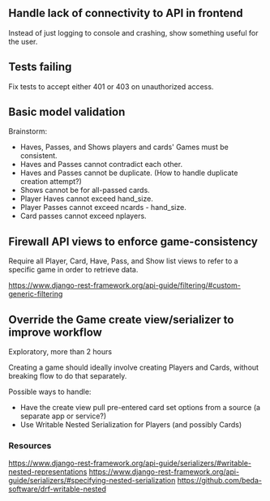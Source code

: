 ## Handle lack of connectivity to API in frontend

Instead of just logging to console and crashing, show something useful for the user.

## Tests failing

Fix tests to accept either 401 or 403 on unauthorized access.

## Basic model validation

Brainstorm:
- Haves, Passes, and Shows players and cards' Games must be consistent.
- Haves and Passes cannot contradict each other.
- Haves and Passes cannot be duplicate.  (How to handle duplicate creation
  attempt?)
- Shows cannot be for all-passed cards.
- Player Haves cannot exceed hand_size.
- Player Passes cannot exceed ncards - hand_size.
- Card passes cannot exceed nplayers.


## Firewall API views to enforce game-consistency

Require all Player, Card, Have, Pass, and Show list views to refer to a
specific game in order to retrieve data.

https://www.django-rest-framework.org/api-guide/filtering/#custom-generic-filtering


## Override the Game create view/serializer to improve workflow

Exploratory, more than 2 hours

Creating a game should ideally involve creating Players and Cards, without
breaking flow to do that separately.

Possible ways to handle:
- Have the create view pull pre-entered card set options from a source (a separate app or service?)
- Use Writable Nested Serialization for Players (and possibly Cards)

### Resources

https://www.django-rest-framework.org/api-guide/serializers/#writable-nested-representations
https://www.django-rest-framework.org/api-guide/serializers/#specifying-nested-serialization
https://github.com/beda-software/drf-writable-nested
